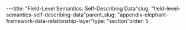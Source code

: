 ---title: "Field-Level Semantics: Self-Describing Data"slug: "field-level-semantics-self-describing-data"parent_slug: "appendix-elephant-framework-data-relationship-layer"type: "section"order: 5